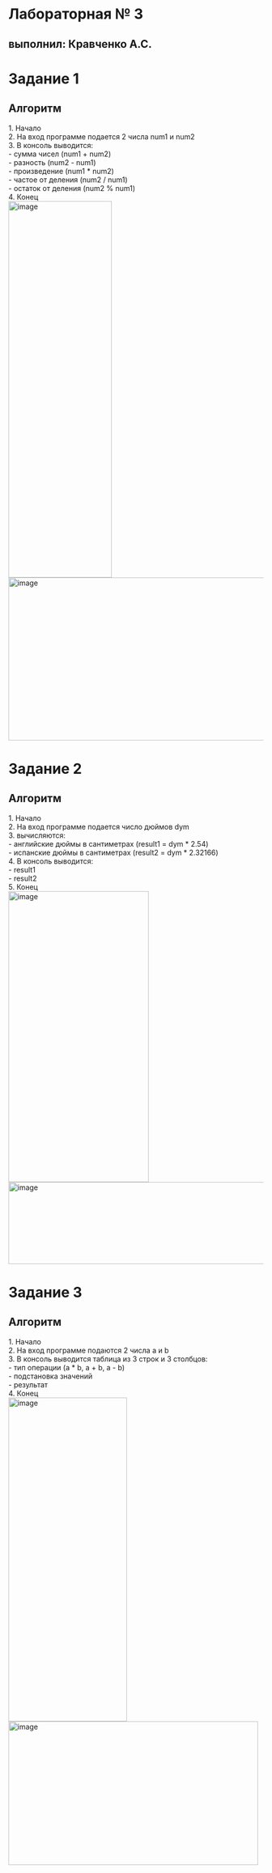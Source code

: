 <h1>Лабораторная № 3</h1>
<h2>выполнил: Кравченко А.С.</h2>

<h1>Задание 1</h1>

<h2>Алгоритм</h2>
1. Начало<br>
2. На вход программе подается 2 числа num1 и num2<br> 
3. В консоль выводится:<br> 
  - сумма чисел (num1 + num2)<br>
  - разность (num2 - num1)<br>
  - произведение (num1 * num2)<br> 
  - частое от деления (num2 / num1)<br>
  - остаток от деления (num2 % num1)<br>
4. Конец<br>
<img width="204" height="744" alt="image" src="https://github.com/user-attachments/assets/6f62bf8f-abf6-43b7-b1d7-4d12731e56a2" /><br>
<img width="556" height="322" alt="image" src="https://github.com/user-attachments/assets/fdda4b1f-7738-454d-a4b8-16427c6b12ac" />

<h1>Задание 2</h1>

<h2>Алгоритм</h2>
1. Начало<br>
2. На вход программе подается число дюймов dym<br>
3. вычисляются:<br>
  - английские дюймы в сантиметрах (result1 = dym *  2.54)<br>
  - испанские дюймы в сантиметрах (result2 = dym * 2.32166)<br>
4. В консоль выводится:<br>
  - result1<br>
  - result2<br>
5. Конец<br>
<img width="277" height="575" alt="image" src="https://github.com/user-attachments/assets/f4879da3-fa52-4850-8308-536635ed4e0c" /><br>
<img width="534" height="162" alt="image" src="https://github.com/user-attachments/assets/044f8914-1097-4fdb-9476-12f6b5c87916" />

<h1>Задание 3</h1>

<h2>Алгоритм</h2>
1. Начало<br>
2. На вход программе подаются 2 числа a и b<br>
3. В консоль выводится таблица из 3 строк и 3 столбцов:<br>
  - тип операции (a * b, a + b, a - b)<br>
  - подстановка значений<br>
  - результат<br>
4. Конец<br>
<img width="234" height="640" alt="image" src="https://github.com/user-attachments/assets/8dfe980c-2e1f-4d84-97c7-66f24e76a93b" /><br>
<img width="493" height="284" alt="image" src="https://github.com/user-attachments/assets/5313b9eb-5192-42c1-928b-9e26a7ff34fd" />




